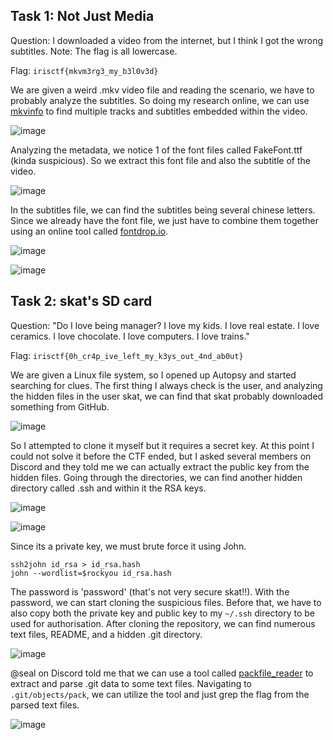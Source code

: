 ## Task 1: Not Just Media
Question: I downloaded a video from the internet, but I think I got the wrong subtitles. Note: The flag is all lowercase.

Flag: `irisctf{mkvm3rg3_my_b3l0v3d}`

We are given a weird .mkv video file and reading the scenario, we have to probably analyze the subtitles. So doing my research online, we can use [mkvinfo](https://linux.die.net/man/1/mkvinfo) to find multiple tracks and subtitles embedded within the video.

![image](https://github.com/warlocksmurf/ctftime-writeups/assets/121353711/73facf85-395c-4be4-bafa-d7344fc85824)

Analyzing the metadata, we notice 1 of the font files called FakeFont.ttf (kinda suspicious). So we extract this font file and also the subtitle of the video.

![image](https://github.com/warlocksmurf/ctftime-writeups/assets/121353711/6d7bad50-4c28-41d4-b3a6-a28e041b226a)

In the subtitles file, we can find the subtitles being several chinese letters. Since we already have the font file, we just have to combine them together using an online tool called [fontdrop.io](https://fontdrop.info/#/?darkmode=true).

![image](https://github.com/warlocksmurf/ctftime-writeups/assets/121353711/97222741-0790-40ca-ab72-29fdc153e6fc)

![image](https://github.com/warlocksmurf/ctftime-writeups/assets/121353711/edc43207-90cc-4854-9dd1-cb907a6e2b3f)

## Task 2: skat's SD card
Question: "Do I love being manager? I love my kids. I love real estate. I love ceramics. I love chocolate. I love computers. I love trains."

Flag: `irisctf{0h_cr4p_ive_left_my_k3ys_out_4nd_ab0ut}`

We are given a Linux file system, so I opened up Autopsy and started searching for clues. The first thing I always check is the user, and analyzing the hidden files in the user skat, we can find that skat probably downloaded something from GitHub. 

![image](https://github.com/warlocksmurf/ctftime-writeups/assets/121353711/84d885e6-6a59-4da9-9b23-ea8432be1a3d)

So I attempted to clone it myself but it requires a secret key. At this point I could not solve it before the CTF ended, but I asked several members on Discord and they told me we can actually extract the public key from the hidden files. Going through the directories, we can find another hidden directory called .ssh and within it the RSA keys.

![image](https://github.com/warlocksmurf/ctftime-writeups/assets/121353711/afd61e8d-2fcd-41a3-9eec-c70a496c7e07)

![image](https://github.com/warlocksmurf/ctftime-writeups/assets/121353711/3ba1a053-9184-4a76-918e-81fb6234ab85)

Since its a private key, we must brute force it using John.

```
ssh2john id_rsa > id_rsa.hash
john --wordlist=$rockyou id_rsa.hash
```

The password  is 'password' (that's not very secure skat!!). With the password, we can start cloning the suspicious files. Before that, we have to also copy both the private key and public key to my `~/.ssh` directory to be used for authorisation. After cloning the repository, we can find numerous text files, README, and a hidden .git directory.

![image](https://github.com/warlocksmurf/ctftime-writeups/assets/121353711/2409371d-4c90-42c0-b7ae-23382d8a6aac)

@seal on Discord told me that we can use a tool called [packfile_reader](https://github.com/robisonsantos/packfile_reader) to extract and parse .git data to some text files. Navigating to `.git/objects/pack`, we can utilize the tool and just grep the flag from the parsed text files.

![image](https://github.com/warlocksmurf/ctftime-writeups/assets/121353711/184b0aba-837d-4bba-9cb7-71a43a29e691)
